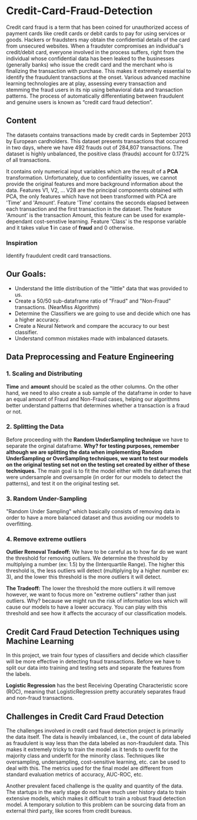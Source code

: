 # Credit-Card-Fraud-Detection

Credit card fraud is a term that has been coined for unauthorized access of payment cards like credit cards or debit cards to pay for using services or goods. 
Hackers or fraudsters may obtain the confidential details of the card from unsecured websites. When a fraudster compromises an individual's credit/debit card, everyone involved in the process suffers, right from the individual whose confidential data has been leaked to the businesses (generally banks) who issue the credit card and the merchant who is finalizing the transaction with purchase. This makes it extremely essential to identify the fraudulent transactions at the onset. Various advanced machine learning technologies are at play, assessing every transaction and stemming the fraud users in its nip using behavioral data and transaction patterns. The process of automatically differentiating between fraudulent and genuine users is known as “credit card fraud detection”.

## Content
The datasets contains transactions made by credit cards in September 2013 by European cardholders. This dataset presents transactions that occurred in two days, where we have 492 frauds out of 284,807 transactions. The dataset is highly unbalanced, the positive class (frauds) account for 0.172% of all transactions.

It contains only numerical input variables which are the result of a <b>PCA</b> transformation. Unfortunately, due to confidentiality issues, we cannot provide the original features and more background information about the data. Features V1, V2, ... V28 are the principal components obtained with PCA, the only features which have not been transformed with PCA are 'Time' and 'Amount'. Feature 'Time' contains the seconds elapsed between each transaction and the first transaction in the dataset. The feature 'Amount' is the transaction Amount, this feature can be used for example-dependant cost-senstive learning. Feature 'Class' is the response variable and it takes value <b>1 </b> in case of <b>fraud</b> and 0 otherwise.

### Inspiration 
Identify fraudulent credit card transactions.



## Our Goals: 

- Understand the little distribution of the "little" data that was provided to us.
- Create a 50/50 sub-dataframe ratio of "Fraud" and "Non-Fraud" transactions. (NearMiss Algorithm)
- Determine the Classifiers we are going to use and decide which one has a higher accuracy.
- Create a Neural Network and compare the accuracy to our best classifier. 
- Understand common mistakes made with imbalanced datasets. 


## Data Preprocessing and Feature Engineering
### 1. Scaling and Distributing
<b>Time</b> and <b>amount</b> should be scaled as the other columns. On the other hand, we need to also create a sub sample of the dataframe in order to have an equal amount of Fraud and Non-Fraud cases, helping our algorithms better understand patterns that determines whether a transaction is a fraud or not.

### 2. Splitting the Data
Before proceeding with the <b>Random UnderSampling technique</b> we have to separate the orginal dataframe. 
<b>Why? for testing purposes, remember although we are splitting the data when implementing Random UnderSampling or OverSampling techniques, we want to test our models on the original testing set not on the testing set created by either of these techniques.</b> The main goal is to fit the model either with the dataframes that were undersample and oversample (in order for our models to detect the patterns), and test it on the original testing set.

### 3. Random Under-Sampling
"Random Under Sampling" which basically consists of removing data in order to have a more balanced dataset and thus avoiding our models to overfitting.

### 4. Remove extreme outliers
**Outlier Removal Tradeoff:** We have to be careful as to how far do we want the threshold for removing outliers. We determine the threshold by multiplying a number (ex: 1.5) by the (Interquartile Range). The higher this threshold is, the less outliers will detect (multiplying by a higher number ex: 3), and the lower this threshold is the more outliers it will detect.

**The Tradeoff:** The lower the threshold the more outliers it will remove however, we want to focus more on "extreme outliers" rather than just outliers. Why? because we might run the risk of information loss which will cause our models to have a lower accuracy. You can play with this threshold and see how it affects the accuracy of our classification models.

## Credit Card Fraud Detection Techniques using Machine Learning
In this project, we train four types of classifiers and decide which classifier will be more effective in detecting fraud transactions. Before we have to split our data into training and testing sets and separate the features from the labels.

**Logistic Regression** has the best Receiving Operating Characteristic score (ROC), meaning that LogisticRegression pretty accurately separates fraud and non-fraud transactions.


## Challenges in Credit Card Fraud Detection
The challenges involved in credit card fraud detection project is primarily the data itself. The data is heavily imbalanced, i.e., the count of data labeled as fraudulent is way less than the data labeled as non-fraudulent data. This makes it extremely tricky to train the model as it tends to overfit for the majority class and underfit for the minority class. Techniques like oversampling, undersampling, cost-sensitive learning, etc. can be used to deal with this. The metrics used for the final model are different from standard evaluation metrics of accuracy, AUC-ROC, etc.

Another prevalent faced challenge is the quality and quantity of the data. The startups in the early stage do not have much user history data to train extensive models, which makes it difficult to train a robust fraud detection model. A temporary solution to this problem can be sourcing data from an external third party, like scores from credit bureaus. 
